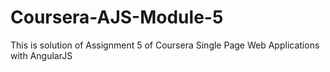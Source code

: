 # Coursera-AJS-Module-5
This is solution of Assignment 5 of Coursera Single Page Web Applications with AngularJS

